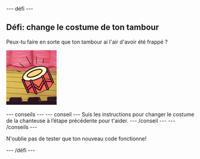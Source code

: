 \--- défi \---

## Défi: change le costume de ton tambour

Peux-tu faire en sorte que ton tambour ai l'air d'avoir été frappé ?

![capture d'écran](images/band-drum-final.png)

\--- conseils \--- \--- conseil \--- Suis les instructions pour changer le costume de la chanteuse à l’étape précédente pour t'aider. \--- /conseil \--- \--- /conseils \---

N'oublie pas de tester que ton nouveau code fonctionne!

\--- /défi \---